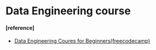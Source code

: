 # Data Engineering course




#### [reference]

- [Data Engineering Coures for Beginners(freecodecamp)](https://www.youtube.com/watch?v=PHsC_t0j1dU&t=15s)


